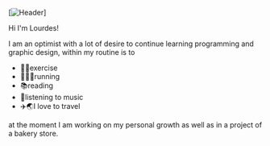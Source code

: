 [![Header](./logogithub1.jpg)]

Hi I'm Lourdes!

I am an optimist with a lot of desire to continue learning programming and graphic design, within my routine is to 

- 🏋️‍♀️exercise
- 🚶🏽‍♀️running
- 📚reading 
- 🎵listening to music
- ✈️🌏I love to travel

at the moment I am working on my personal growth as well as in a project of a bakery store.






